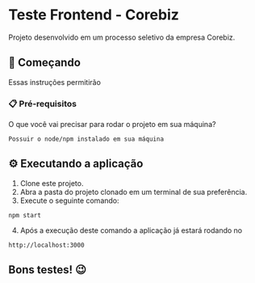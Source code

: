 # Teste Frontend - Corebiz

Projeto desenvolvido em um processo seletivo da empresa Corebiz.

## 🚀 Começando

Essas instruções permitirão 

### 📋 Pré-requisitos

O que você vai precisar para rodar o projeto em sua máquina?

```
Possuir o node/npm instalado em sua máquina
```

## ⚙️ Executando a aplicação

1. Clone este projeto.
2. Abra a pasta do projeto clonado em um terminal de sua preferência.
3. Execute o seguinte comando:
  ```
  npm start
  ```
 4. Após a execução deste comando a aplicação já estará rodando no 
  ```
  http://localhost:3000
  ```
  
 ## Bons testes! :wink:
